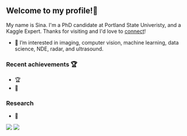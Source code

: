 ## Welcome to my profile!👋

 My name is Sina. I'm a PhD candidate at Portland State Univeristy, and a Kaggle Expert. Thanks for visiting and I'd love to [connect](https://www.linkedin.com/in/sina-mehdinia/)!

- 👀 I’m interested in imaging, computer vision, machine learning, data science, NDE, radar, and ultrasound.



### Recent achievements 🏆
* 🏆
* 🥉 

### Research

* 📄 


![](https://raw.githubusercontent.com/sinamhd9/github-stats-transparent/output/generated/overview.svg)
![](https://raw.githubusercontent.com/sinamhd9/github-stats-transparent/output/generated/languages.svg)


<!--
**Sinamhd9/Sinamhd9** is a ✨ _special_ ✨ repository because its `README.md` (this file) appears on your GitHub profile.


-->
